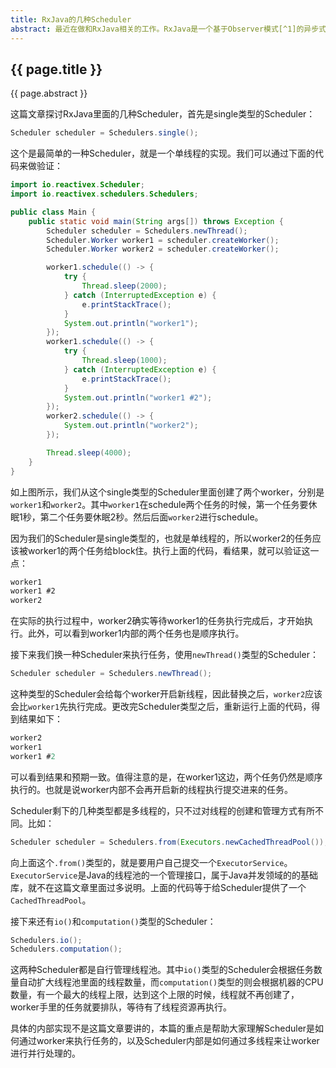 ```yaml
---
title: RxJava的几种Scheduler
abstract: 最近在做和RxJava相关的工作。RxJava是一个基于Observer模式[^1]的异步式框架，用来处理Event based tasks比较合适。它的实现是基于Java的Thread库。
---
```


## {{ page.title }}

{{ page.abstract }}

这篇文章探讨RxJava里面的几种Scheduler，首先是single类型的Scheduler：

```java
Scheduler scheduler = Schedulers.single();
```

这个是最简单的一种Scheduler，就是一个单线程的实现。我们可以通过下面的代码来做验证：

```java
import io.reactivex.Scheduler;
import io.reactivex.schedulers.Schedulers;

public class Main {
	public static void main(String args[]) throws Exception {
		Scheduler scheduler = Schedulers.newThread();
		Scheduler.Worker worker1 = scheduler.createWorker();
		Scheduler.Worker worker2 = scheduler.createWorker();

		worker1.schedule(() -> {
			try {
				Thread.sleep(2000);
			} catch (InterruptedException e) {
				e.printStackTrace();
			}
			System.out.println("worker1");
		});
		worker1.schedule(() -> {
			try {
				Thread.sleep(1000);
			} catch (InterruptedException e) {
				e.printStackTrace();
			}
			System.out.println("worker1 #2");
		});
		worker2.schedule(() -> {
			System.out.println("worker2");
		});

		Thread.sleep(4000);
	}
}
```

如上图所示，我们从这个single类型的Scheduler里面创建了两个worker，分别是`worker1`和`worker2`。其中`worker1`在schedule两个任务的时候，第一个任务要休眠1秒，第二个任务要休眠2秒。然后后面`worker2`进行schedule。

因为我们的Scheduler是single类型的，也就是单线程的，所以worker2的任务应该被worker1的两个任务给block住。执行上面的代码，看结果，就可以验证这一点：

```txt
worker1
worker1 #2
worker2
```

在实际的执行过程中，worker2确实等待worker1的任务执行完成后，才开始执行。此外，可以看到worker1内部的两个任务也是顺序执行。

接下来我们换一种Scheduler来执行任务，使用`newThread()`类型的Scheduler：

```java
Scheduler scheduler = Schedulers.newThread();
```

这种类型的Scheduler会给每个worker开启新线程，因此替换之后，`worker2`应该会比`worker1`先执行完成。更改完Scheduler类型之后，重新运行上面的代码，得到结果如下：

```java
worker2
worker1
worker1 #2
```

可以看到结果和预期一致。值得注意的是，在worker1这边，两个任务仍然是顺序执行的。也就是说worker内部不会再开启新的线程执行提交进来的任务。

Scheduler剩下的几种类型都是多线程的，只不过对线程的创建和管理方式有所不同。比如：

```java
Scheduler scheduler = Schedulers.from(Executors.newCachedThreadPool());
```

向上面这个`.from()`类型的，就是要用户自己提交一个`ExecutorService`。`ExecutorService`是Java的线程池的一个管理接口，属于Java并发领域的的基础库，就不在这篇文章里面过多说明。上面的代码等于给Scheduler提供了一个`CachedThreadPool`。


接下来还有`io()`和`computation()`类型的Scheduler：

```java
Schedulers.io();
Schedulers.computation();
```

这两种Scheduler都是自行管理线程池。其中`io()`类型的Scheduler会根据任务数量自动扩大线程池里面的线程数量，而`computation()`类型的则会根据机器的CPU数量，有一个最大的线程上限，达到这个上限的时候，线程就不再创建了，worker手里的任务就要排队，等待有了线程资源再执行。

具体的内部实现不是这篇文章要讲的，本篇的重点是帮助大家理解Scheduler是如何通过worker来执行任务的，以及Scheduler内部是如何通过多线程来让worker进行并行处理的。

[^1]: https://en.wikipedia.org/wiki/Observer_pattern

